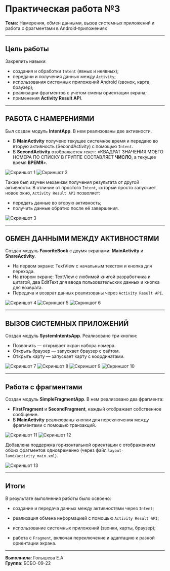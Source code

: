 # Практическая работа №3

**Тема:** Намерения, обмен данными, вызов системных приложений и работа с фрагментами в Android‑приложениях

---

## Цель работы

Закрепить навыки:

- создания и обработки `Intent` (явных и неявных);
- передачи и получения данных между `Activity`;
- использования системных приложений Android (звонок, карта, браузер);
- реализации фрагментов с учетом смены ориентации экрана;
- применения **Activity Result API**.
  
---

## РАБОТА С НАМЕРЕНИЯМИ

Был создан модуль **IntentApp**. В нем реализованы две активности.

- В **MainActivity** получено текущее системное время и передано во вторую активность (SecondActivity) с помощью `Intent`.
- В **SecondActivity** отображается текст:
«КВАДРАТ ЗНАЧЕНИЯ МОЕГО НОМЕРА ПО СПИСКУ В ГРУППЕ СОСТАВЛЯЕТ **ЧИСЛО**, а текущее время **ВРЕМЯ**».

![Скриншот 1](./images/screen1.png) 
![Скриншот 2](./images/screen2.png) 

Также был изучен механизм получения результата от другой активности. В отличие от простого `Intent`, который просто запускает новое окно, `Activity Result API` позволяет:
- передать данные во вторую активность;
- получить данные обратно после её завершения.

![Скриншот 3](./images/screen3.png) 

---

## ОБМЕН ДАННЫМИ МЕЖДУ АКТИВНОСТЯМИ

Создан модуль **FavoriteBook** с двумя экранами: **MainActivity** и **ShareActivity**.

- На первом экране: TextView с начальным текстом и кнопка для перехода.
- На втором экране: TextView с любимой книгой разработчика и цитатой, два EditText для ввода пользовательских данных и кнопка для возврата.
- Передача и возврат данных реализованы через `Activity Result API`.

![Скриншот 4](./images/screen4.png) 
![Скриншот 5](./images/screen5.png) 
![Скриншот 6](./images/screen6.png) 

---

## ВЫЗОВ СИСТЕМНЫХ ПРИЛОЖЕНИЙ

Создан модуль **SystemIntentsApp**. Реализовано три кнопки:

- Позвонить — открывает экран набора номера.
- Открыть браузер — запускает браузер с сайтом.
- Открыть карту — запускает карту с координатами.

![Скриншот 7](./images/screen7.png) 
![Скриншот 8](./images/screen8.png) 
![Скриншот 9](./images/screen9.png) 
![Скриншот 10](./images/screen10.png) 

---

## Работа с фрагментами

Создан модуль **SimpleFragmentApp**. В нем реализовано два фрагмента:

- **FirstFragment** и **SecondFragment**, каждый отображает собственное сообщение.
- В **MainActivity** реализованы кнопки для переключения между фрагментами с помощью транзакций.

![Скриншот 11](./images/screen11.png) 
![Скриншот 12](./images/screen12.png) 

Добавлена поддержка горизонтальной ориентации с отображением обоих фрагментов одновременно (через файл `layout-land/activity_main.xml`).

![Скриншот 13](./images/screen13.png) 

---

## Итоги

В результате выполнения работы было освоено:

- создание и передача данных между активностями через `Intent`;

- реализация обмена информацией с помощью `Activity Result API`;

- использование системных приложений (звонки, карты, браузер);

- работа с `Fragment`, включая переключение и адаптацию к разной ориентации экрана.

---

**Выполнила**: Голышева Е.А.  
**Группа**: БСБО-09-22
